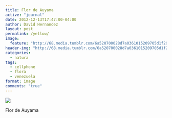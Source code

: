```yaml
---
title: Flor de Auyama
active: "journal"
date: 2012-12-13T17:47:00-04:00
author: David Hernandez
layout: post
permalink: /yellow/
image: 
  feature: "http://68.media.tumblr.com/6a520700028d7a0361015209705d1f29/tumblr_olzn9plL5u1qzqummo1_1280.jpg"
header-img: "http://68.media.tumblr.com/6a520700028d7a0361015209705d1f29/tumblr_olzn9plL5u1qzqummo1_1280.jpg"
categories:
  - natura
tags:
  - cellphone
  - flora
  - venezuela
format: image
comments: "true"
---
```

<a href="http://68.media.tumblr.com/6a520700028d7a0361015209705d1f29/tumblr_olzn9plL5u1qzqummo1_1280.jpg" class="popup"  title="Flor de Auyama" data-caption="© 2012 by David Hernández"><img src="http://68.media.tumblr.com/6a520700028d7a0361015209705d1f29/tumblr_olzn9plL5u1qzqummo1_1280.jpg"></a>

Flor de Auyama
